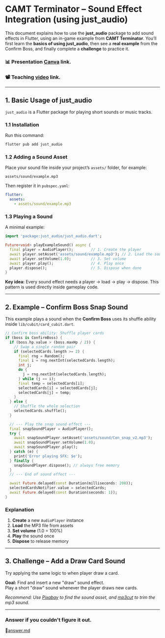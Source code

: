 # CAMT Terminator – Sound Effect Integration (using just_audio)

This document explains how to use the **just_audio** package to add sound effects in Flutter, using an in-game example from **CAMT Terminator**.
You’ll first learn the **basics of using just_audio**, then see a **real example** from the Confirm Boss, and finally complete a **challenge** to practice it.

### 📊 Presentation [Canva](https://www.canva.com/design/DAG06G9CIgw/P_2myofG458kQ0g-DLnxcw/view?utm_content=DAG06G9CIgw&utm_campaign=designshare&utm_medium=link2&utm_source=uniquelinks&utlId=hc917daeb5e) link.

### 📽️ Teaching [video](https://youtu.be/l9dgp-69kQY) link.

---

## 1. Basic Usage of just_audio

`just_audio` is a Flutter package for playing short sounds or music tracks.

### 1.1 Installation

Run this command:

```bash
flutter pub add just_audio
```

### 1.2 Adding a Sound Asset

Place your sound file inside your project’s `assets/` folder, for example:

```
assets/sound/example.mp3
```

Then register it in `pubspec.yaml`:

```yaml
flutter:
  assets:
    - assets/sound/example.mp3
```

### 1.3 Playing a Sound

A minimal example:

```dart
import 'package:just_audio/just_audio.dart';

Future<void> playExampleSound() async {
  final player = AudioPlayer();        // 1. Create the player
  await player.setAsset('assets/sound/example.mp3'); // 2. Load the sound
  await player.setVolume(1.0);         // 3. Set volume
  await player.play();                 // 4. Play once
  player.dispose();                    // 5. Dispose when done
}
```

**Key idea:**
Every sound effect needs a player → load → play → dispose.
This pattern is used directly inside gameplay code.

---

## 2. Example – Confirm Boss Snap Sound

This example plays a sound when the **Confirm Boss** uses its shuffle ability inside `lib/cubit/card_cubit.dart`.

```dart
// Confirm boss ability: Shuffle player cards
if (boss is ConfirmBoss) {
  if (boss.hp.value > (boss.maxHp / 2)) {
    // Swap a single random pair
    if (selectedCards.length >= 2) {
      final rng = Random();
      final i = rng.nextInt(selectedCards.length);
      int j;
      do {
        j = rng.nextInt(selectedCards.length);
      } while (j == i);
      final temp = selectedCards[i];
      selectedCards[i] = selectedCards[j];
      selectedCards[j] = temp;
    }
  } else {
    // Shuffle the whole selection
    selectedCards.shuffle();
  }

  // --- Play the snap sound effect ---
  final snapSoundPlayer = AudioPlayer();
  try {
    await snapSoundPlayer.setAsset('assets/sound/Con_snap_v2.mp3');
    await snapSoundPlayer.setVolume(1.0);
    await snapSoundPlayer.play();
  } catch (e) {
    print('Error playing SFX: $e');
  } finally {
    snapSoundPlayer.dispose(); // always free memory
  }
  // --- End of sound effect ---

  await Future.delayed(const Duration(milliseconds: 200));
  selectedCardsNotifier.value = selectedCards;
  await Future.delayed(const Duration(seconds: 1));
}
```

### Explanation

1. **Create** a new `AudioPlayer` instance
2. **Load** the MP3 file from assets
3. **Set volume** (1.0 = 100%)
4. **Play** the sound once
5. **Dispose** to release memory

---

## 3. Challenge – Add a Draw Card Sound

Try applying the same logic to when player draw a card.

**Goal:**
Find and insert a new "draw" sound effect.<br>
Play a short "draw" sound whenever the player draws new cards.

*Recommend: Use [Pixabay](https://pixabay.com/sound-effects/search/card) to find the sound asset, 
and [mp3cut](https://mp3cut.net) to trim the mp3 sound.*

---

### Answer if you couldn't figure it out.
📑[answer.md](md/answer.md)